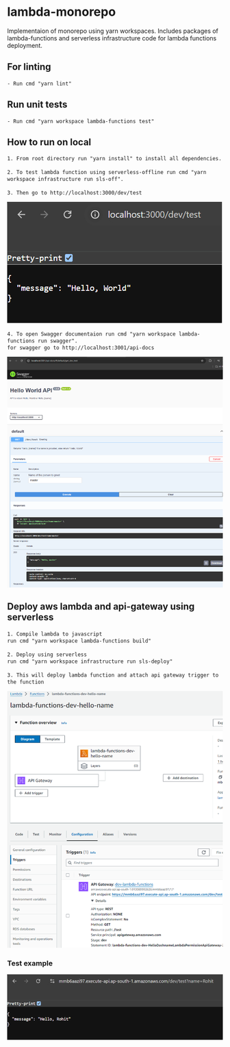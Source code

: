 # lambda-monorepo

Implementaion of monorepo using yarn workspaces. Includes packages of lambda-functions and serverless infrastructure code for lambda functions deployment.

## For linting
    - Run cmd "yarn lint"

## Run unit tests
    - Run cmd "yarn workspace lambda-functions test"

## How to run on local
    1. From root directory run "yarn install" to install all dependencies.
    
    2. To test lambda function using serverless-offline run cmd "yarn workspace infrastructure run sls-off". 
    
    3. Then go to http://localhost:3000/dev/test
![sls-off](public/sls-off.png)

    4. To open Swagger documentaion run cmd "yarn workspace lambda-functions run swagger".
    for swagger go to http://localhost:3001/api-docs
![swagger](public/swagger.png)

## Deploy aws lambda and api-gateway using serverless
    1. Compile lambda to javascript
    run cmd "yarn workspace lambda-functions build"
   
    2. Deploy using serverless
    run cmd "yarn workspace infrastructure run sls-deploy"

    3. This will deploy lambda function and attach api gateway trigger to the function

![lambda-view](public/lambda.png)

### Test example
![api](public/api-gateway.png)
